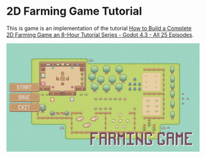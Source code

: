 # 2D Farming Game Tutorial

This is game is an implementation of the tutorial [How to Build a Complete 2D Farming Game an 8-Hour Tutorial Series - Godot 4.3 - All 25 Episodes](https://www.youtube.com/watch?v=it0lsREGdmc&list=PLWTXKdBN8RZe3ytf6qdR4g1JRy0j-93v9).

![Game menu screen](game_menu_screen.jpg)